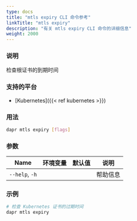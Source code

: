 ```yaml
---
type: docs
title: "mtls expiry CLI 命令参考"
linkTitle: "mtls expiry"
description: "有关 mtls expiry CLI 命令的详细信息"
weight: 2000
---
```


### 说明

检查根证书的到期时间

### 支持的平台

- [Kubernetes]({{< ref kubernetes >}})

### 用法

```bash
dapr mtls expiry [flags]
```

### 参数

| Name           | 环境变量 | 默认值 | 说明   |
| -------------- | ---- | --- | ---- |
| `--help`, `-h` |      |     | 帮助信息 |

### 示例

```bash
# 检查 Kubernetes 证书的过期时间
dapr mtls expiry
```
